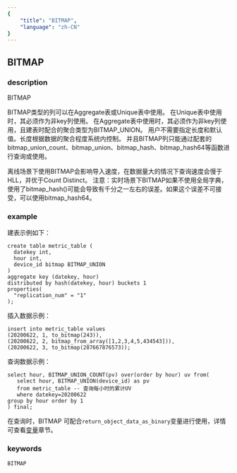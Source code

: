 ```yaml
---
{
    "title": "BITMAP",
    "language": "zh-CN"
}
---
```


<!-- 
Licensed to the Apache Software Foundation (ASF) under one
or more contributor license agreements.  See the NOTICE file
distributed with this work for additional information
regarding copyright ownership.  The ASF licenses this file
to you under the Apache License, Version 2.0 (the
"License"); you may not use this file except in compliance
with the License.  You may obtain a copy of the License at

  http://www.apache.org/licenses/LICENSE-2.0

Unless required by applicable law or agreed to in writing,
software distributed under the License is distributed on an
"AS IS" BASIS, WITHOUT WARRANTIES OR CONDITIONS OF ANY
KIND, either express or implied.  See the License for the
specific language governing permissions and limitations
under the License.
-->

## BITMAP
### description
BITMAP

BITMAP类型的列可以在Aggregate表或Unique表中使用。
在Unique表中使用时，其必须作为非key列使用。
在Aggregate表中使用时，其必须作为非key列使用，且建表时配合的聚合类型为BITMAP_UNION。
用户不需要指定长度和默认值。长度根据数据的聚合程度系统内控制。
并且BITMAP列只能通过配套的bitmap_union_count、bitmap_union、bitmap_hash、bitmap_hash64等函数进行查询或使用。

离线场景下使用BITMAP会影响导入速度，在数据量大的情况下查询速度会慢于HLL，并优于Count Distinct。
注意：实时场景下BITMAP如果不使用全局字典，使用了bitmap_hash()可能会导致有千分之一左右的误差。如果这个误差不可接受，可以使用bitmap_hash64。

### example

建表示例如下：

    create table metric_table (
      datekey int,
      hour int,
      device_id bitmap BITMAP_UNION
    )
    aggregate key (datekey, hour)
    distributed by hash(datekey, hour) buckets 1
    properties(
      "replication_num" = "1"
    );

插入数据示例：

    insert into metric_table values
    (20200622, 1, to_bitmap(243)),
    (20200622, 2, bitmap_from_array([1,2,3,4,5,434543])),
    (20200622, 3, to_bitmap(287667876573));

查询数据示例：

    select hour, BITMAP_UNION_COUNT(pv) over(order by hour) uv from(
       select hour, BITMAP_UNION(device_id) as pv
       from metric_table -- 查询每小时的累计UV
       where datekey=20200622
    group by hour order by 1
    ) final;

在查询时，BITMAP 可配合`return_object_data_as_binary`变量进行使用，详情可查看[变量](../../../advanced/variables.md)章节。

### keywords

    BITMAP
